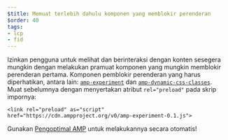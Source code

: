 ```yaml
---
$title: Memuat terlebih dahulu komponen yang memblokir perenderan
$order: 40
tags:
- lcp
- fid
---
```


Izinkan pengguna untuk melihat dan berinteraksi dengan konten sesegera mungkin dengan melakukan pramuat komponen yang mungkin memblokir perenderan pertama. Komponen pemblokir perenderan yang harus diperhatikan, antara lain: [`amp-experiment`](https://amp.dev/documentation/components/amp-experiment/?format=websites) dan [`amp-dynamic-css-classes`](https://amp.dev/documentation/components/amp-dynamic-css-classes/). Muat sebelumnya dengan menyertakan atribut `rel="preload"` pada skrip impornya:

```
<link rel="preload" as="script" href="https://cdn.ampproject.org/v0/amp-experiment-0.1.js">
```

Gunakan [Pengoptimal AMP](https://amp.dev/documentation/guides-and-tutorials/optimize-and-measure/amp-optimizer-guide/) untuk melakukannya secara otomatis!
